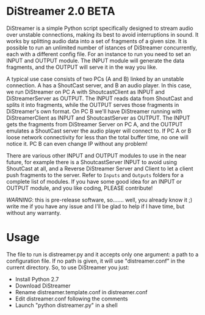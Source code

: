 # DiStreamer 2.0 BETA
DiStreamer is a simple Python script specifically designed to stream audio over unstable connections, making its best to avoid interruptions in sound. It works by splitting audio data into a set of fragments of a given size.
It is possible to run an unlimited number of istances of DiStreamer concurrently, each with a different config file.
For an instance to run you need to set an INPUT and OUTPUT module. The INPUT module will generate the data fragments, and the OUTPUT will serve it in the way you like.

A typical use case consists of two PCs (A and B) linked by an unstable connection. A has a ShoutCast server, and B an audio player.
In this case, we run DiStreamer on PC A with ShoutcastClient as INPUT and DiStreamerServer as OUTPUT. The INPUT reads data from ShoutCast and splits it into fragments, while the OUTPUT serves those fragments in DiStreamer's own format.
On PC B we'll have DiStreamer running with DiStreamerClient as INPUT and ShoutcastServer as OUTPUT. The INPUT gets the fragments from DiStreamer Server on PC A, and the OUTPUT emulates a ShoutCast server the audio player will connect to.
If PC A or B loose network connectivity for less than the total buffer time, no one will notice it. PC B can even change IP without any problem!

There are various other INPUT and OUTPUT modules to use in the near future, for example there is a ShoutcastServer INPUT to avoid using ShoutCast at all, and a Reverse DiStreamer Server and Client to let a client push fragments to the server. Refer to `Inputs` and `Outputs` folders for a complete list of modules.
If you have some good idea for an INPUT or OUTPUT module, and you like coding, PLEASE contribute!

*WARNING*: this is pre-release software, so....... well, you already know it ;) write me if you have any issue and I'll be glad to help if I have time, but without any warranty.

# Usage
The file to run is distreamer.py and it accepts only one argument: a path to a configuration file. If no path is given, it will use "distreamer.conf" in the current directory.
So, to use DiStreamer you just:
- Install Python 2.7
- Download DiStreamer
- Rename distreamer.template.conf in distreamer.conf
- Edit distreamer.conf following the comments
- Launch "python distreamer.py" in a shell
